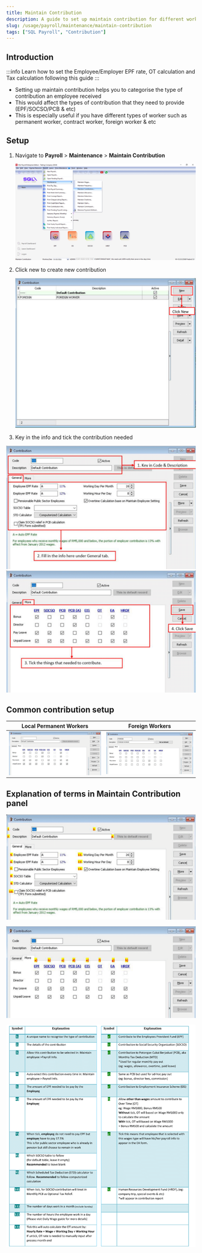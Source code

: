 ```yaml
---
title: Maintain Contribution
description: A guide to set up maintain contribution for different workers
slug: /usage/payroll/maintenance/maintain-contribution
tags: ["SQL Payroll", "Contribution"]
---
```


## Introduction

:::info
Learn how to set the Employee/Employer EPF rate, OT calculation and Tax calculation following this guide
:::

- Setting up maintain contribution helps you to categorise the type of contribution an employee received
- This would affect the types of contribution that they need to provide (EPF/SOCSO/PCB & etc)
- This is especially useful if you have different types of worker such as permanent worker, contract worker, foreign worker & etc

## Setup

1. Navigate to **Payroll** > **Maintenance** > **Maintain Contribution**

   ![navigate](../../../../static/img/usage/payroll/maintenance/maintain-contribution/navigate.png)

2. Click new to create new contribution

   ![new](../../../../static/img/usage/payroll/maintenance/maintain-contribution/new.png)

3. Key in the info and tick the contribution needed

![key-in-1](../../../../static/img/usage/payroll/maintenance/maintain-contribution/key-in-1.png)
![key-in-2](../../../../static/img/usage/payroll/maintenance/maintain-contribution/key-in-2.png)

## Common contribution setup

| Local Permanent Workers                                                              | Foreign Workers                                                      |
| ------------------------------------------------------------------------------------ | -------------------------------------------------------------------- |
| ![local-permanent](../../../../static/img/usage/payroll/maintenance/maintain-contribution/local-permanent.png) | ![foreign](../../../../static/img/usage/payroll/maintenance/maintain-contribution/foreign.png) |

## Explanation of terms in Maintain Contribution panel

![explanation-1](../../../../static/img/usage/payroll/maintenance/maintain-contribution/explanation-1.png)

![explanation-2](../../../../static/img/usage/payroll/maintenance/maintain-contribution/explanation-2.png)

![explanation-3](../../../../static/img/usage/payroll/maintenance/maintain-contribution/explanation-3.png)
